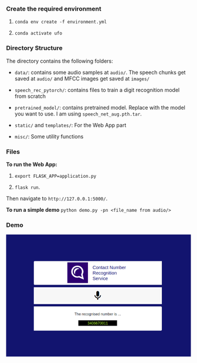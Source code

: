 ### Create the required environment

1. `conda env create -f environment.yml`

2. `conda activate ufo`

### Directory Structure

The directory contains the following folders:

* `data/`: contains some audio samples at `audio/`. The speech chunks get saved at `audio/` and MFCC images get saved at `images/`

* `speech_rec_pytorch/`: contains files to train a digit recognition model from scratch

* `pretrained_model/`: contains pretrained model. Replace with the model you want to use. I am using `speech_net_aug.pth.tar`.

* `static/` and `templates/`: For the Web App part

* `misc/`: Some utility functions


### Files

**To run the Web App:**
1. `export FLASK_APP=application.py` 
 
2. `flask run`. 

Then navigate to `http://127.0.0.1:5000/`.

**To run a simple demo**
`python demo.py -pn <file_name from audio/>`

### Demo

![image.png](contact.png)

